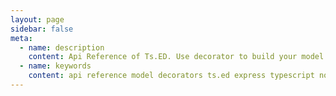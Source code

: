 ```yaml
---
layout: page
sidebar: false
meta:
  - name: description
    content: Api Reference of Ts.ED. Use decorator to build your model and map data.
  - name: keywords
    content: api reference model decorators ts.ed express typescript node.js javascript jsonschema json mapper serialization deserialization
---
```


<script setup>
import {data} from './api.data';
</script>

<Api :modules="data.modules" :symbol-types="data.symbolTypes"  />
